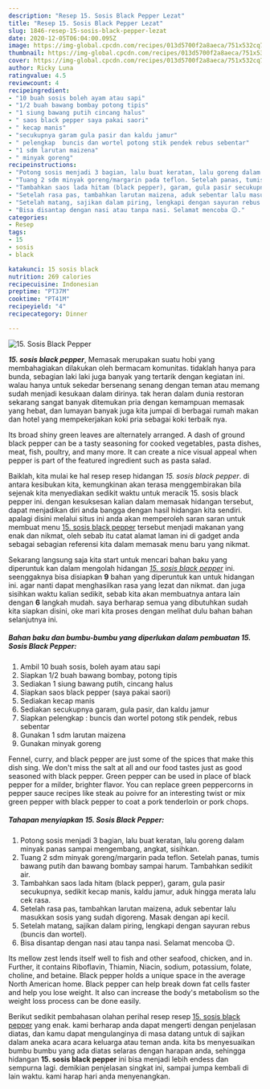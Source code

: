 ```yaml
---
description: "Resep 15. Sosis Black Pepper Lezat"
title: "Resep 15. Sosis Black Pepper Lezat"
slug: 1846-resep-15-sosis-black-pepper-lezat
date: 2020-12-05T06:04:00.095Z
image: https://img-global.cpcdn.com/recipes/013d5700f2a8aeca/751x532cq70/15-sosis-black-pepper-foto-resep-utama.jpg
thumbnail: https://img-global.cpcdn.com/recipes/013d5700f2a8aeca/751x532cq70/15-sosis-black-pepper-foto-resep-utama.jpg
cover: https://img-global.cpcdn.com/recipes/013d5700f2a8aeca/751x532cq70/15-sosis-black-pepper-foto-resep-utama.jpg
author: Ricky Luna
ratingvalue: 4.5
reviewcount: 4
recipeingredient:
- "10 buah sosis boleh ayam atau sapi"
- "1/2 buah bawang bombay potong tipis"
- "1 siung bawang putih cincang halus"
- " saos black pepper saya pakai saori"
- " kecap manis"
- "secukupnya garam gula pasir dan kaldu jamur"
- " pelengkap  buncis dan wortel potong stik pendek rebus sebentar"
- "1 sdm larutan maizena"
- " minyak goreng"
recipeinstructions:
- "Potong sosis menjadi 3 bagian, lalu buat keratan, lalu goreng dalam minyak panas sampai mengembang, angkat, sisihkan."
- "Tuang 2 sdm minyak goreng/margarin pada teflon. Setelah panas, tumis bawang putih dan bawang bombay sampai harum. Tambahkan sedikit air."
- "Tambahkan saos lada hitam (black pepper), garam, gula pasir secukupnya, sedikit kecap manis, kaldu jamur, aduk hingga merata lalu cek rasa."
- "Setelah rasa pas, tambahkan larutan maizena, aduk sebentar lalu masukkan sosis yang sudah digoreng. Masak dengan api kecil."
- "Setelah matang, sajikan dalam piring, lengkapi dengan sayuran rebus (buncis dan wortel)."
- "Bisa disantap dengan nasi atau tanpa nasi. Selamat mencoba 😉."
categories:
- Resep
tags:
- 15
- sosis
- black

katakunci: 15 sosis black 
nutrition: 269 calories
recipecuisine: Indonesian
preptime: "PT37M"
cooktime: "PT41M"
recipeyield: "4"
recipecategory: Dinner

---
```



![15. Sosis Black Pepper](https://img-global.cpcdn.com/recipes/013d5700f2a8aeca/751x532cq70/15-sosis-black-pepper-foto-resep-utama.jpg)

<b><i>15. sosis black pepper</i></b>, Memasak merupakan suatu hobi yang membahagiakan dilakukan oleh bermacam komunitas. tidaklah hanya para bunda, sebagian laki laki juga banyak yang tertarik dengan kegiatan ini. walau hanya untuk sekedar bersenang senang dengan teman atau memang sudah menjadi kesukaan dalam dirinya. tak heran dalam dunia restoran sekarang sangat banyak ditemukan pria dengan kemampuan memasak yang hebat, dan lumayan banyak juga kita jumpai di berbagai rumah makan dan hotel yang mempekerjakan koki pria sebagai koki terbaik nya.

Its broad shiny green leaves are alternately arranged. A dash of ground black pepper can be a tasty seasoning for cooked vegetables, pasta dishes, meat, fish, poultry, and many more. It can create a nice visual appeal when pepper is part of the featured ingredient such as pasta salad.

Baiklah, kita mulai ke hal resep resep hidangan <i>15. sosis black pepper</i>. di antara kesibukan kita, kemungkinan akan terasa menggembirakan bila sejenak kita menyediakan sedikit waktu untuk meracik 15. sosis black pepper ini. dengan kesuksesan kalian dalam memasak hidangan tersebut, dapat menjadikan diri anda bangga dengan hasil hidangan kita sendiri. apalagi disini melalui situs ini anda akan memperoleh saran saran untuk membuat menu <u>15. sosis black pepper</u> tersebut menjadi makanan yang enak dan nikmat, oleh sebab itu catat alamat laman ini di gadget anda sebagai sebagian referensi kita dalam memasak menu baru yang nikmat.


Sekarang langsung saja kita start untuk mencari bahan baku yang diperuntuk kan dalam mengolah hidangan <u><i>15. sosis black pepper</i></u> ini. seenggaknya bisa disiapkan <b>9</b> bahan yang diperuntuk kan untuk hidangan ini. agar nanti dapat menghasilkan rasa yang lezat dan nikmat. dan juga sisihkan waktu kalian sedikit, sebab kita akan membuatnya antara lain dengan <b>6</b> langkah mudah. saya berharap semua yang dibutuhkan sudah kita siapkan disini, oke mari kita proses dengan melihat dulu bahan bahan selanjutnya ini.

<!--inarticleads1-->

##### Bahan baku dan bumbu-bumbu yang diperlukan dalam pembuatan 15. Sosis Black Pepper:

1. Ambil 10 buah sosis, boleh ayam atau sapi
1. Siapkan 1/2 buah bawang bombay, potong tipis
1. Sediakan 1 siung bawang putih, cincang halus
1. Siapkan  saos black pepper (saya pakai saori)
1. Sediakan  kecap manis
1. Sediakan secukupnya garam, gula pasir, dan kaldu jamur
1. Siapkan  pelengkap : buncis dan wortel potong stik pendek, rebus sebentar
1. Gunakan 1 sdm larutan maizena
1. Gunakan  minyak goreng


Fennel, curry, and black pepper are just some of the spices that make this dish sing. We don&#39;t miss the salt at all and our food tastes just as good seasoned with black pepper. Green pepper can be used in place of black pepper for a milder, brighter flavor. You can replace green peppercorns in pepper sauce recipes like steak au poivre for an interesting twist or mix green pepper with black pepper to coat a pork tenderloin or pork chops. 

<!--inarticleads2-->

##### Tahapan menyiapkan 15. Sosis Black Pepper:

1. Potong sosis menjadi 3 bagian, lalu buat keratan, lalu goreng dalam minyak panas sampai mengembang, angkat, sisihkan.
1. Tuang 2 sdm minyak goreng/margarin pada teflon. Setelah panas, tumis bawang putih dan bawang bombay sampai harum. Tambahkan sedikit air.
1. Tambahkan saos lada hitam (black pepper), garam, gula pasir secukupnya, sedikit kecap manis, kaldu jamur, aduk hingga merata lalu cek rasa.
1. Setelah rasa pas, tambahkan larutan maizena, aduk sebentar lalu masukkan sosis yang sudah digoreng. Masak dengan api kecil.
1. Setelah matang, sajikan dalam piring, lengkapi dengan sayuran rebus (buncis dan wortel).
1. Bisa disantap dengan nasi atau tanpa nasi. Selamat mencoba 😉.


Its mellow zest lends itself well to fish and other seafood, chicken, and in. Further, it contains Riboflavin, Thiamin, Niacin, sodium, potassium, folate, choline, and betaine. Black pepper holds a unique space in the average North American home. Black pepper can help break down fat cells faster and help you lose weight. It also can increase the body&#39;s metabolism so the weight loss process can be done easily. 

Berikut sedikit pembahasan olahan perihal resep resep <u>15. sosis black pepper</u> yang enak. kami berharap anda dapat mengerti dengan penjelasan diatas, dan kamu dapat mengulanginya di masa datang untuk di sajikan dalam aneka acara acara keluarga atau teman anda. kita bs menyesuaikan bumbu bumbu yang ada diatas selaras dengan harapan anda, sehingga hidangan <b>15. sosis black pepper</b> ini bisa menjadi lebih endess dan sempurna lagi. demikian penjelasan singkat ini, sampai jumpa kembali di lain waktu. kami harap hari anda menyenangkan.
